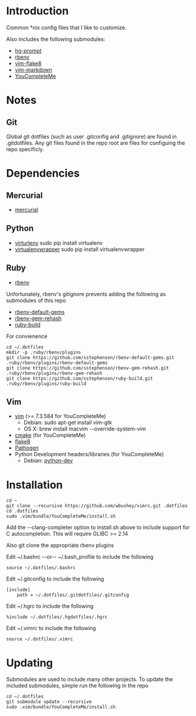 # Introduction

Common *nix config files that I like to customize. 

Also includes the following submodules:

- [hg-prompt](https://github.com/pelletier/hg-prompt)
- [rbenv](https://github.com/sstephenson/rbenv)
- [vim-flake8](https://github.com/nvie/vim-flake8)
- [vim-markdown](https://github.com/plasticboy/vim-markdown)
- [YouCompleteMe](http://valloric.github.io/YouCompleteMe/)

# Notes

## Git

Global git dotfiles (such as user .gitconfig and .gitignore) are found in 
.gitdotfiles. Any git files found in the repo root are files for configuing
the repo specificly.

# Dependencies

## Mercurial

- [mercurial](http://mercurial.selenic.com/)

## Python

- [virturlenv](http://virtualenv.readthedocs.org/)
  sudo pip install virtualenv
- [virtualenvwrapper](http://virtualenvwrapper.readthedocs.org/)
  sudo pip install virtualenvwrapper

## Ruby

- [rbenv](https://github.com/sstephenson/rbenv)

Unfortunately, rbenv's gitignore prevents adding the following as submodules of this repo

- [rbenv-default-gems](https://github.com/sstephenson/rbenv-default-gems)
- [rbenv-gem-rehash](https://github.com/sstephenson/rbenv-gem-rehash)
- [ruby-build](https://github.com/sstephenson/ruby-build)

For convienence

    cd ~/.dotfiles
    mkdir -p .ruby/rbenv/plugins
    git clone https://github.com/sstephenson/rbenv-default-gems.git .ruby/rbenv/plugins/rbenv-default-gems
    git clone https://github.com/sstephenson/rbenv-gem-rehash.git .ruby/rbenv/plugins/rbenv-gem-rehash
    git clone https://github.com/sstephenson/ruby-build.git .ruby/rbenv/plugins/ruby-build

## Vim

- [vim](http://www.vim.org/) (>= 7.3.584 for YouCompleteMe)
  - Debian: sudo apt-get install vim-gtk
  - OS X: brew install macvim --override-system-vim
- [cmake](http://www.cmake.org/) (for YouCompleteMe)
- [flake8](https://pypi.python.org/pypi/flake8)
- [Pathogen](https://github.com/tpope/vim-pathogen)
- Python Development headers/libraries (for YouCompleteMe)
  - Debian: [python-dev](https://packages.debian.org/stable/python-dev)

# Installation

    cd ~
    git clone --recursive https://github.com/wbushey/vimrc.git .dotfiles
    cd .dotfiles
    sudo .vim/bundle/YouCompleteMe/install.sh

Add the --clang-completer option to install.sh above to include support for C autocompletion.
This will require GLIBC >= 2.14

Also git clone the appropriate rbenv plugins

Edit ~/.bashrc --or-- ~/.bash_profile to include the following

    source ~/.dotfiles/.bashrc

Edit ~/.gitconfig to include the following

    [include]
        path = ~/.dotfiles/.gitdotfiles/.gitconfig

Edit ~/.hgrc to include the following

    %include ~/.dotfiles/.hgdotfiles/.hgrc

Edit ~/.vimrc to include the following

    source ~/.dotfiles/.vimrc


# Updating

Submodules are used to include many other projects. To update the included
submodules, simple run the following in the repo

    cd ~/.dotfiles
    git submodule update --recursive
    sudo .vim/bundle/YouCompleteMe/install.sh
